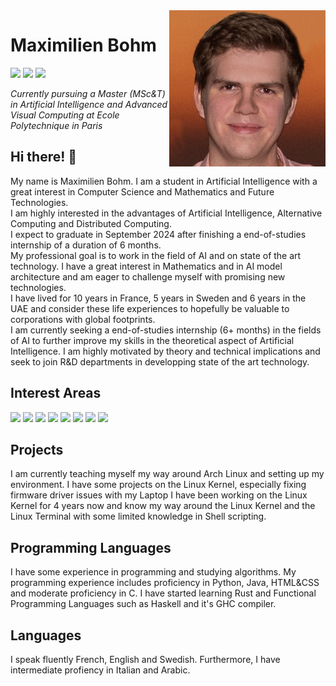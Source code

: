 <img align="right" width="250" height="250" src="profile.jpeg">

# Maximilien Bohm 

![](https://img.shields.io/badge/-Physicist-brightgreen) ![](https://img.shields.io/badge/-Mathematician-green) ![](https://img.shields.io/badge/-Linux%20Nerd-green)

*Currently pursuing a Master (MSc&T) in Artificial Intelligence and Advanced Visual Computing at Ecole Polytechnique in Paris*

## Hi there!  👋

My name is Maximilien Bohm. I am a student in Artificial Intelligence with a great interest in Computer Science and Mathematics and Future Technologies.<br>
I am highly interested in the advantages of Artificial Intelligence, Alternative Computing and Distributed Computing.<br>
I expect to graduate in September 2024 after finishing a end-of-studies internship of a duration of 6 months.<br>
My professional goal is to work in the field of AI and on state of the art technology. I have a great interest in Mathematics and in AI model architecture and am eager to challenge myself with promising new technologies.<br>
I have lived for 10 years in France, 5 years in Sweden and 6 years in the UAE and consider these life experiences to hopefully be valuable to corporations with global footprints.<br>
I am currently seeking a end-of-studies internship (6+ months) in the fields of AI to further improve my skills in the theoretical aspect of Artificial Intelligence. I am highly motivated by theory and technical implications and seek to join R&D departments in developping state of the art technology.<br>

## Interest Areas

![](https://img.shields.io/badge/-Artificial%20Intelligence-green) ![](https://img.shields.io/badge/-Aerospace%20Engineering-brightgreen) ![](https://img.shields.io/badge/-Quantum%20Computers-yellowgreen) ![](https://img.shields.io/badge/-Quantum%20Field%20Theory-yellowgreen) ![](https://img.shields.io/badge/-Cosmology-yellow) ![](https://img.shields.io/badge/-Linux-brightgreen) ![](https://img.shields.io/badge/-Embedded%20Systems-green) ![](https://img.shields.io/badge/-IBM%20QX%20Architecture-yellowgreen)

## Projects

I am currently teaching myself my way around Arch Linux and setting up my environment. I have some projects on the Linux Kernel, especially fixing firmware driver issues with my Laptop
I have been working on the Linux Kernel for 4 years now and know my way around the Linux Kernel and the Linux Terminal with some limited knowledge in Shell scripting.

## Programming Languages

I have some experience in programming and studying algorithms.
My programming experience includes proficiency in Python, Java, HTML&CSS and moderate proficiency in C. I have started learning Rust and Functional Programming Languages such as Haskell and it's GHC compiler.

## Languages

I speak fluently French, English and Swedish. Furthermore, I have intermediate profiency in Italian and Arabic.
